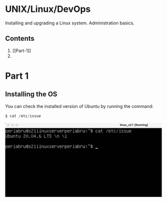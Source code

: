 # UNIX/Linux/DevOps
Installing and upgrading a Linux system. Administration basics.

## Contents

1. [[Part-1]]
2. 

# Part 1
## Installing the OS

You can check the installed version of Ubuntu by running the command:
```c
$ cat /etc/issue
```
![issue](misc/part1_version.png)

